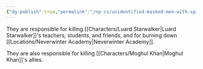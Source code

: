 ```yaml
---
{"dg-publish":true,"permalink":"/np-cs/unidentified-masked-men-with-spider-symbols/"}
---
```


They are responsible for killing [[Characters/Luard Starwalker\|Luard Starwalker]]'s teachers, students, and friends, and for burning down [[Locations/Neverwinter Academy\|Neverwinter Academy]].

They are also responsible for killing [[Characters/Moghul Khan\|Moghul Khan]]'s allies.
